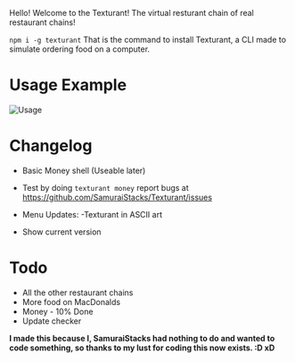 Hello! Welcome to the Texturant! The virtual resturant chain of real restaurant chains!

`npm i -g texturant`
That is the command to install Texturant, a CLI made to simulate ordering food on a computer.

# Usage Example
![Usage](https://samuraistacks-leader-of-the.succ.world/i/nxrl6a52.gif)

# Changelog
+ Basic Money shell (Useable later)
 - Test by doing `texturant money` report bugs at https://github.com/SamuraiStacks/Texturant/issues
+ Menu Updates: 
 -Texturant in ASCII art
 - Show current version

# Todo
+ All the other restaurant chains
+ More food on MacDonalds
+ Money - 10% Done
+ Update checker


**I made this because I, SamuraiStacks had nothing to do and wanted to code something, so thanks to my lust for coding this now exists. :D xD**
